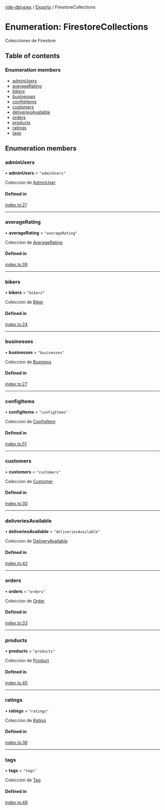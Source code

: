 [ride-dbtypes](../README.md) / [Exports](../modules.md) / FirestoreCollections

# Enumeration: FirestoreCollections

Colecciones de Firestore

## Table of contents

### Enumeration members

- [adminUsers](FirestoreCollections.md#adminusers)
- [averageRating](FirestoreCollections.md#averagerating)
- [bikers](FirestoreCollections.md#bikers)
- [businesses](FirestoreCollections.md#businesses)
- [configItems](FirestoreCollections.md#configitems)
- [customers](FirestoreCollections.md#customers)
- [deliveriesAvailable](FirestoreCollections.md#deliveriesavailable)
- [orders](FirestoreCollections.md#orders)
- [products](FirestoreCollections.md#products)
- [ratings](FirestoreCollections.md#ratings)
- [tags](FirestoreCollections.md#tags)

## Enumeration members

### adminUsers

• **adminUsers** = `"adminUsers"`

Coleccion de [AdminUser](../interfaces/AdminUser.md)

#### Defined in

[index.ts:21](https://github.com/gatitolabs/ride-dbtypes/blob/5d6cff1/index.ts#L21)

___

### averageRating

• **averageRating** = `"averageRating"`

Coleccion de [AverageRating](../interfaces/AverageRating.md)

#### Defined in

[index.ts:39](https://github.com/gatitolabs/ride-dbtypes/blob/5d6cff1/index.ts#L39)

___

### bikers

• **bikers** = `"bikers"`

Coleccion de [Biker](../interfaces/Biker.md)

#### Defined in

[index.ts:24](https://github.com/gatitolabs/ride-dbtypes/blob/5d6cff1/index.ts#L24)

___

### businesses

• **businesses** = `"businesses"`

Coleccion de [Business](../interfaces/Business.md)

#### Defined in

[index.ts:27](https://github.com/gatitolabs/ride-dbtypes/blob/5d6cff1/index.ts#L27)

___

### configItems

• **configItems** = `"configItems"`

Coleccion de [ConfigItem](../interfaces/ConfigItem.md)

#### Defined in

[index.ts:51](https://github.com/gatitolabs/ride-dbtypes/blob/5d6cff1/index.ts#L51)

___

### customers

• **customers** = `"customers"`

Coleccion de [Customer](../interfaces/Customer.md)

#### Defined in

[index.ts:30](https://github.com/gatitolabs/ride-dbtypes/blob/5d6cff1/index.ts#L30)

___

### deliveriesAvailable

• **deliveriesAvailable** = `"deliveriesAvailable"`

Coleccion de [DeliveryAvailable](../interfaces/DeliveryAvailable.md)

#### Defined in

[index.ts:42](https://github.com/gatitolabs/ride-dbtypes/blob/5d6cff1/index.ts#L42)

___

### orders

• **orders** = `"orders"`

Coleccion de [Order](../interfaces/Order.md)

#### Defined in

[index.ts:33](https://github.com/gatitolabs/ride-dbtypes/blob/5d6cff1/index.ts#L33)

___

### products

• **products** = `"products"`

Coleccion de [Product](../interfaces/Product.md)

#### Defined in

[index.ts:45](https://github.com/gatitolabs/ride-dbtypes/blob/5d6cff1/index.ts#L45)

___

### ratings

• **ratings** = `"ratings"`

Coleccion de [Rating](../interfaces/Rating.md)

#### Defined in

[index.ts:36](https://github.com/gatitolabs/ride-dbtypes/blob/5d6cff1/index.ts#L36)

___

### tags

• **tags** = `"tags"`

Coleccion de [Tag](../interfaces/Tag.md)

#### Defined in

[index.ts:48](https://github.com/gatitolabs/ride-dbtypes/blob/5d6cff1/index.ts#L48)
